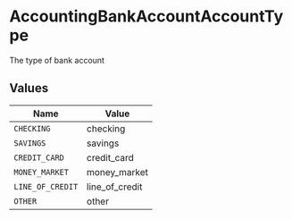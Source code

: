 # AccountingBankAccountAccountType

The type of bank account


## Values

| Name             | Value            |
| ---------------- | ---------------- |
| `CHECKING`       | checking         |
| `SAVINGS`        | savings          |
| `CREDIT_CARD`    | credit_card      |
| `MONEY_MARKET`   | money_market     |
| `LINE_OF_CREDIT` | line_of_credit   |
| `OTHER`          | other            |